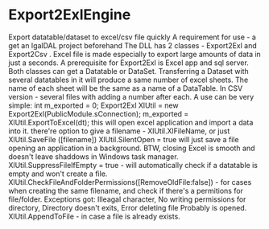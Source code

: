 # Export2ExlEngine
Export datatable/dataset to excel/csv file quickly A requirement for use - a get an IgalDAL project beforehand
The DLL has 2 classes -
Export2Exl
and
Export2Csv
. Excel file is made especially to export large amounts of data in just a seconds. A prerequisite for Export2Exl is Excel app and sql server. Both classes can get a Datatable or DataSet. Transferring a Dataset with several datatables in it will produce a same number of excel sheets. The name of each sheet will be the same as a name of a DataTable. In CSV version - several files with adding a number after each.
A use can be very simple:
int m_exported = 0;
Export2Exl XlUtil = new Export2Exl(PublicModule.sConnection);
m_exported = XlUtil.ExportToExcel(dt);
this will open excel application and import a data into it.
there're option to give a filename - XlUtil.XlFileName, or just XlUtil.SaveFile ([filename]) XlUtil.SilentOpen = true will just save a file opening an application in a background. BTW, closing Excel is smooth and doesn't leave shaddows in Windows task manager. XlUtil.SuppressFileIfEmpty = true - will automatically check if a datatable is empty and won't create a file. XlUtil.CheckFileAndFolderPermissions([RemoveOldFile:false]) - for cases when creating the same filename, and check if there's a permitions for file/folder. Exceptions got: Illeagal character, No writing permissions for directory, Directory doesn't exits, Error deleting file Probably is opened. XlUtil.AppendToFile - in case a file is already exists.

